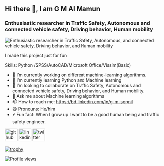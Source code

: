 ## Hi there 👋, I am G M Al Mamun
### Enthusiastic researcher in Traffic Safety, Autonomous and connected vehicle safety, Driving behavior, Human mobility
![Enthusiastic researcher in Traffic Safety, Autonomous, and connected vehicle safety, Driving behavior, and Human mobility](https://i.ytimg.com/vi/FAh_ex6niTY/maxresdefault.jpg)

I made this project just for fun

Skills: Python /SPSS/AutoCAD/Microsoft Office/Vissim(Basic)

- 🔭 I’m currently working on different machine-learning algorithms.  
- 🌱 I’m currently learning Python and Machine learning  
- 👯 I’m looking to collaborate on Traffic Safety, Autonomous and connected vehicle safety, Driving behavior, and Human mobility. 
- 💬 Ask me about Machine learning algorithms   
- 📫 How to reach me: https://bd.linkedin.com/in/g-m-sopnil 
- 😄 Pronouns: He/him 
- ⚡ Fun fact: When I grow up I want to be a good human being and traffic safety engineer. 


[<img src='https://cdn.jsdelivr.net/npm/simple-icons@3.0.1/icons/github.svg' alt='github' height='40'>](https://github.com/Sopnil99)  [<img src='https://cdn.jsdelivr.net/npm/simple-icons@3.0.1/icons/linkedin.svg' alt='linkedin' height='40'>](https://www.linkedin.com/in/https://bd.linkedin.com/in/g-m-sopnil/)  [<img src='https://cdn.jsdelivr.net/npm/simple-icons@3.0.1/icons/twitter.svg' alt='twitter' height='40'>](https://twitter.com/https://twitter.com/GSopnil)  

[![trophy](https://github-profile-trophy.vercel.app/?username=Sopnil99)](https://github.com/ryo-ma/github-profile-trophy)

![Profile views](https://gpvc.arturio.dev/Sopnil99)  
